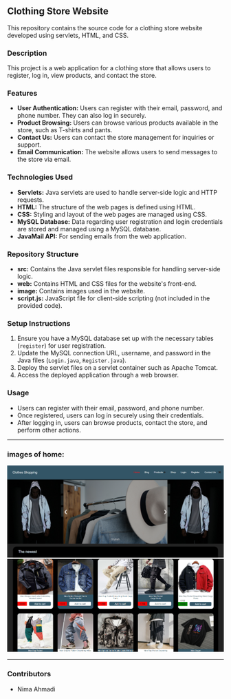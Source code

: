 ## Clothing Store Website

This repository contains the source code for a clothing store website developed using servlets, HTML, and CSS.

### Description

This project is a web application for a clothing store that allows users to register, log in, view products, and contact the store.

### Features

- **User Authentication:** Users can register with their email, password, and phone number. They can also log in securely.
- **Product Browsing:** Users can browse various products available in the store, such as T-shirts and pants.
- **Contact Us:** Users can contact the store management for inquiries or support.
- **Email Communication:** The website allows users to send messages to the store via email.

### Technologies Used

- **Servlets:** Java servlets are used to handle server-side logic and HTTP requests.
- **HTML:** The structure of the web pages is defined using HTML.
- **CSS:** Styling and layout of the web pages are managed using CSS.
- **MySQL Database:** Data regarding user registration and login credentials are stored and managed using a MySQL database.
- **JavaMail API:** For sending emails from the web application.

### Repository Structure

- **src:** Contains the Java servlet files responsible for handling server-side logic.
- **web:** Contains HTML and CSS files for the website's front-end.
- **image:** Contains images used in the website.
- **script.js:** JavaScript file for client-side scripting (not included in the provided code).

### Setup Instructions

1. Ensure you have a MySQL database set up with the necessary tables (`register`) for user registration.
2. Update the MySQL connection URL, username, and password in the Java files (`Login.java`, `Register.java`).
3. Deploy the servlet files on a servlet container such as Apache Tomcat.
4. Access the deployed application through a web browser.

### Usage

- Users can register with their email, password, and phone number.
- Once registered, users can log in securely using their credentials.
- After logging in, users can browse products, contact the store, and perform other actions.

---
### images of home:

![alt text](https://github.com/NimaAhmadi79/Clothing-store-website/blob/master/images%20of%20website/1.PNG)
![alt text](https://github.com/NimaAhmadi79/Clothing-store-website/blob/master/images%20of%20website/2.PNG)

---

### Contributors

- Nima Ahmadi

